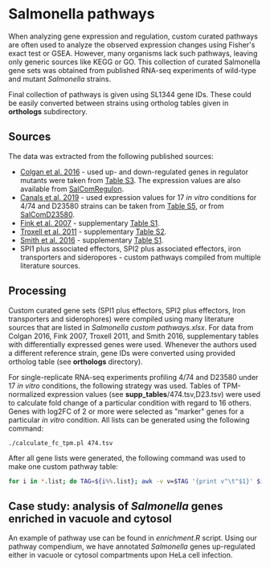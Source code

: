 # Salmonella pathways

When analyzing gene expression and regulation, custom curated pathways are often used to analyze the observed expression changes using Fisher's exact test or GSEA. However, many organisms lack such pathways, leaving only generic sources like KEGG or GO. This collection of curated Salmonella gene sets was obtained from published RNA-seq experiments of wild-type and mutant *Salmonella* strains. 

Final collection of pathways is given using SL1344 gene IDs. These could be easily converted between strains using ortholog tables given in **orthologs** subdirectory. 

## Sources

The data was extracted from the following published sources: 

* [Colgan et al. 2016](https://journals.plos.org/plosgenetics/article?id=10.1371/journal.pgen.1006258) - used up- and down-regulated genes in regulator mutants were taken from [Table S3](https://doi.org/10.1371/journal.pgen.1006258.s011). The expression values are also available from [SalComRegulon](http://bioinf.gen.tcd.ie/cgi-bin/salcom.pl?db=SalComRegulon_HL). 
* [Canals et al. 2019](https://journals.plos.org/plosbiology/article?id=10.1371/journal.pbio.3000059) - used expression values for 17 *in vitro* conditions for 4/74 and D23580 strains can be taken from [Table S5](https://doi.org/10.1371/journal.pbio.3000059.s005), or from [SalComD23580](http://bioinf.gen.tcd.ie/cgi-bin/salcom_v2.pl?_HL). 
* [Fink et al. 2007](https://jb.asm.org/content/189/6/2262) - supplementary [Table S1](https://jb.asm.org/highwire/filestream/294368/field_highwire_adjunct_files/0/R_Table_S1__Diff_Expressed_genes_in_FNR_.xls).
* [Troxell et al. 2011](https://bmcmicrobiol.biomedcentral.com/articles/10.1186/1471-2180-11-236) - supplementary [Table S2](https://static-content.springer.com/esm/art%3A10.1186%2F1471-2180-11-236/MediaObjects/12866_2011_1522_MOESM2_ESM.XLS).
* [Smith et al. 2016](https://mbio.asm.org/content/7/5/e01024-16) - supplementary [Table S1](https://mbio.asm.org/content/7/5/e01024-16#DC1). 
* SPI1 plus associated effectors, SPI2 plus associated effectors, iron transporters and sideropores - custom pathways compiled from multiple literature sources. 

## Processing 

Custom curated gene sets (SPI1 plus effectors, SPI2 plus effectors, Iron transporters and siderophores) were compiled using many literature sources that are listed in *Salmonella custom pathways.xlsx*. For data from Colgan 2016, Fink 2007, Troxell 2011, and Smith 2016, supplementary tables with differentially expressed genes were used. Whenever the authors used a different reference strain, gene IDs were converted using provided ortholog table (see **orthologs** directory). 

For single-replicate RNA-seq experiments profiling 4/74 and D23580 under 17 *in vitro* conditions, the following strategy was used. Tables of TPM-normalized expression values (see **supp_tables**/474.tsv,D23.tsv) were used to calculate fold change of a particular condition with regard to 16 others. Genes with log2FC of 2 or more were selected as "marker" genes for a particular *in vitro* condition. All lists can be generated using the following command: 

`./calculate_fc_tpm.pl 474.tsv` 

After all gene lists were generated, the following command was used to make one custom pathway table: 

```bash
for i in *.list; do TAG=${i%%.list}; awk -v v=$TAG '{print v"\t"$1}' $i; done > custom_80_pathways.tsv
```

## Case study: analysis of *Salmonella* genes enriched in vacuole and cytosol

An example of pathway use can be found in *enrichment.R* script. Using our pathway compendium, we have annotated *Salmonella* genes up-regulated either in vacuole or cytosol compartments upon HeLa cell infection.
